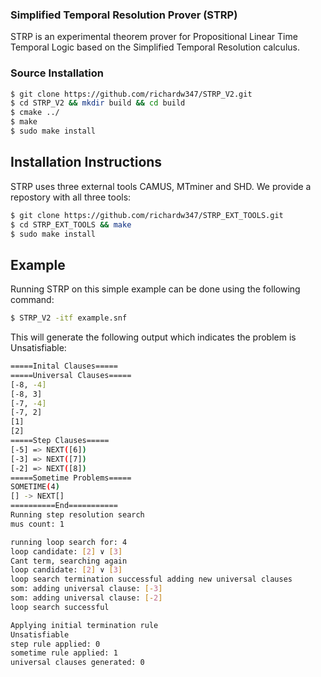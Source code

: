 ### Simplified Temporal Resolution Prover (STRP)

STRP is an experimental theorem prover for Propositional Linear Time Temporal Logic based on the Simplified Temporal Resolution calculus.

### Source Installation

```sh
$ git clone https://github.com/richardw347/STRP_V2.git
$ cd STRP_V2 && mkdir build && cd build
$ cmake ../
$ make
$ sudo make install
```

## Installation Instructions

STRP uses three external tools CAMUS, MTminer and SHD. We provide a repostory with all three tools:

```sh
$ git clone https://github.com/richardw347/STRP_EXT_TOOLS.git
$ cd STRP_EXT_TOOLS && make
$ sudo make install
```
## Example
Running STRP on this simple example can be done using the following command:
```sh
$ STRP_V2 -itf example.snf
```
This will generate the following output which indicates the problem is Unsatisfiable:
```sh
=====Inital Clauses=====
=====Universal Clauses=====
[-8, -4]
[-8, 3]
[-7, -4]
[-7, 2]
[1]
[2]
=====Step Clauses=====
[-5] => NEXT([6])
[-3] => NEXT([7])
[-2] => NEXT([8])
=====Sometime Problems=====
SOMETIME(4)
[] -> NEXT[]
==========End===========
Running step resolution search
mus count: 1

running loop search for: 4
loop candidate: [2] ∨ [3]
Cant term, searching again
loop candidate: [2] ∨ [3]
loop search termination successful adding new universal clauses
som: adding universal clause: [-3]
som: adding universal clause: [-2]
loop search successful

Applying initial termination rule
Unsatisfiable
step rule applied: 0
sometime rule applied: 1
universal clauses generated: 0
```
